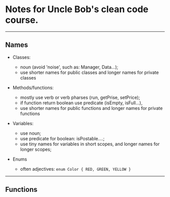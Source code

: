 # Notes for Uncle Bob's clean code course.
---
## Names
* Classes:
    * noun (avoid 'noise', such as: Manager, Data...);
    * use shorter names for public classes and longer names for private classes

* Methods/functions:
    * mostly use verb or verb pharses (run, getPrise, setPrice);
    * if function return boolean use predicate (isEmpty, isFull...),
    * use shorter names for public functions and longer names for private functions

* Variables:
    * use noun;
    * use predicate for boolean: isPostable....;
    * use tiny names for variables in short scopes, and longer names for longer scopes;

* Enums
    * often adjectives:
    `enum Color {
        RED, GREEN, YELLOW
    }`
---
## Functions

